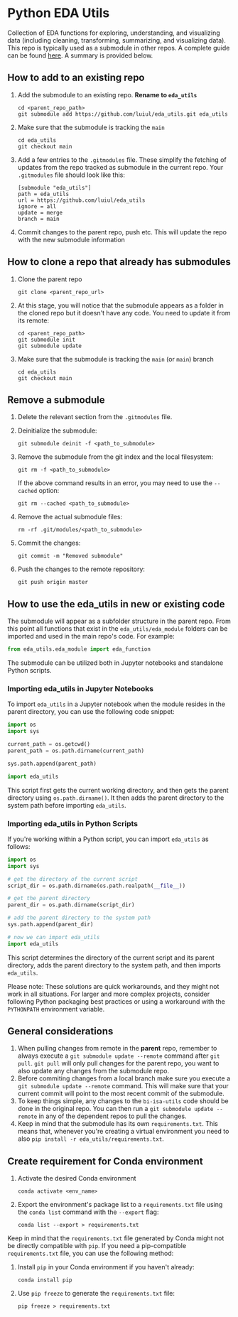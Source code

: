 # Python EDA Utils

Collection of EDA functions for exploring, understanding, and visualizing data (including cleaning, transforming, summarizing, and visualizing data). This repo is typically used as a submodule in other repos. A complete guide can be found [here](https://git-scm.com/book/en/v2/Git-Tools-Submodules). A summary is provided below.

## How to add to an existing repo

1. Add the submodule to an existing repo. **Rename to `eda_utils`**

    ```shell
    cd <parent_repo_path>
    git submodule add https://github.com/luiul/eda_utils.git eda_utils
    ```

2. Make sure that the submodule is tracking the `main`

    ```shell
    cd eda_utils
    git checkout main
    ```

3. Add a few entries to the `.gitmodules` file. These simplify the fetching of updates from the repo tracked as submodule in the current repo. Your `.gitmodules` file should look like this:

    ```shell
    [submodule "eda_utils"]
    path = eda_utils
    url = https://github.com/luiul/eda_utils
    ignore = all
    update = merge
    branch = main
    ```

4. Commit changes to the parent repo, push etc. This will update the repo with the new submodule information

## How to clone a repo that already has submodules

1. Clone the parent repo

    ```shell
    git clone <parent_repo_url>
    ```

2. At this stage, you will notice that the submodule appears as a folder in the cloned repo but it doesn't have any code. You need to update it from its remote:

    ```shell
    cd <parent_repo_path>
    git submodule init
    git submodule update
    ```

3. Make sure that the submodule is tracking the `main` (or `main`) branch

    ```shell
    cd eda_utils
    git checkout main

## Remove a submodule

1. Delete the relevant section from the `.gitmodules` file.

2. Deinitialize the submodule:

    ```shell
    git submodule deinit -f <path_to_submodule>
    ```

3. Remove the submodule from the git index and the local filesystem:

    ```shell
    git rm -f <path_to_submodule>
    ```

    If the above command results in an error, you may need to use the `--cached` option:

    ```shell
    git rm --cached <path_to_submodule>
    ```

4. Remove the actual submodule files:

    ```shell
    rm -rf .git/modules/<path_to_submodule>
    ```

5. Commit the changes:

    ```shell
    git commit -m "Removed submodule"
    ```

6. Push the changes to the remote repository:

    ```shell
    git push origin master
    ```

## How to use the eda_utils in new or existing code

The submodule will appear as a subfolder structure in the parent repo. From this point all functions that exist in the `eda_utils/eda_module` folders can be imported and used in the main repo's code. For example:

```python
from eda_utils.eda_module import eda_function
```

The submodule can be utilized both in Jupyter notebooks and standalone Python scripts.

### Importing eda_utils in Jupyter Notebooks

To import `eda_utils` in a Jupyter notebook when the module resides in the parent directory, you can use the following code snippet:

```python
import os
import sys

current_path = os.getcwd()
parent_path = os.path.dirname(current_path)

sys.path.append(parent_path)

import eda_utils
```

This script first gets the current working directory, and then gets the parent directory using `os.path.dirname()`. It then adds the parent directory to the system path before importing `eda_utils`.

### Importing eda_utils in Python Scripts

If you're working within a Python script, you can import `eda_utils` as follows:

```python
import os
import sys

# get the directory of the current script
script_dir = os.path.dirname(os.path.realpath(__file__))

# get the parent directory
parent_dir = os.path.dirname(script_dir)

# add the parent directory to the system path
sys.path.append(parent_dir)

# now we can import eda_utils
import eda_utils
```

This script determines the directory of the current script and its parent directory, adds the parent directory to the system path, and then imports `eda_utils`.

Please note: These solutions are quick workarounds, and they might not work in all situations. For larger and more complex projects, consider following Python packaging best practices or using a workaround with the `PYTHONPATH` environment variable.

## General considerations

1. When pulling changes from remote in the **parent** repo, remember to always execute a `git submodule update --remote` command after `git pull`. `git pull` will only pull changes for the parent repo, you want to also update any changes from the submodule repo.
2. Before commiting changes from a local branch make sure you execute a `git submodule update --remote` command. This will make sure that your current commit will point to the most recent commit of the submodule.
3. To keep things simple, any changes to the `bi-isa-utils` code should be done in the original repo. You can then run a `git submodule update --remote` in any of the dependent repos to pull the changes.
4. Keep in mind that the submodule has its own `requirements.txt`. This means that, whenever you're creating a virtual environment you need to also `pip install -r eda_utils/requirements.txt`.

## Create requirement for Conda environment

1. Activate the desired Conda environment

    ```shell
    conda activate <env_name>
    ```

2. Export the environment's package list to a `requirements.txt` file using the `conda list` command with the `--export` flag:

    ```shell
    conda list --export > requirements.txt
    ```

Keep in mind that the `requirements.txt` file generated by Conda might not be directly compatible with `pip`. If you need a pip-compatible `requirements.txt` file, you can use the following method:

1. Install `pip` in your Conda environment if you haven't already:

    ```shell
    conda install pip
    ```

2. Use `pip freeze` to generate the `requirements.txt` file:

    ```shell
    pip freeze > requirements.txt
    ```
